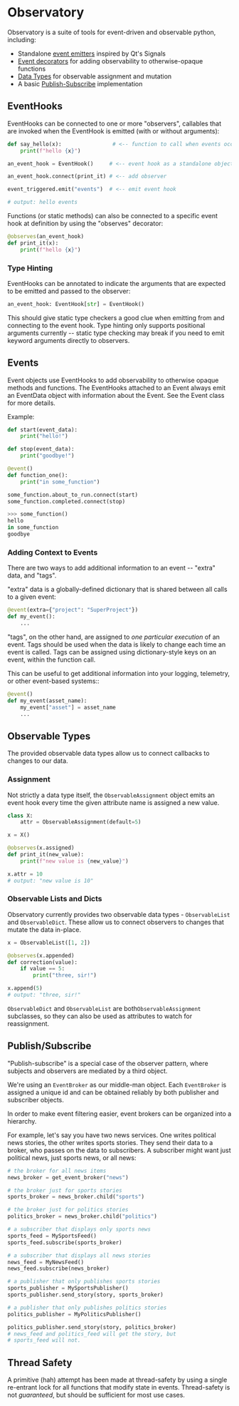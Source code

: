 # Observatory
Observatory is a suite of tools for event-driven and observable python, including:

- Standalone [event emitters](#EventHooks) inspired by Qt's Signals
- [Event decorators](#Events) for adding observability to otherwise-opaque functions
- [Data Types](#Observable-Types) for observable assignment and mutation
- A basic [Publish-Subscribe](#Publish/Subscribe) implementation

## EventHooks

EventHooks can be connected to one or more "observers", callables that are
invoked when the EventHook is emitted (with or without arguments):

```python
def say_hello(x):                # <-- function to call when events occur
    print(f"hello {x}")

an_event_hook = EventHook()     # <-- event hook as a standalone object

an_event_hook.connect(print_it) # <-- add observer

event_triggered.emit("events")  # <-- emit event hook

# output: hello events
```

Functions (or static methods) can also be connected to a specific event hook at
definition by using the "observes" decorator:

```python
@observes(an_event_hook)
def print_it(x):
    print(f"hello {x}")
```

### Type Hinting

EventHooks can be annotated to indicate the arguments that are expected to be
emitted and passed to the observer:

```python
an_event_hook: EventHook[str] = EventHook()
```

This should give static type checkers a good clue when emitting from and
connecting to the event hook. Type hinting only supports positional arguments
currently -- static type checking may break if you need to emit keyword
arguments directly to observers.

## Events

Event objects use EventHooks to add observability to otherwise opaque methods
and functions.  The EventHooks attached to an Event always emit an EventData
object with information about the Event.  See the Event class for more details.

Example:
```python
def start(event_data):
    print("hello!")

def stop(event_data):
    print("goodbye!")

@event()
def function_one():
    print("in some_function")

some_function.about_to_run.connect(start)
some_function.completed.connect(stop)

>>> some_function()
hello
in some_function
goodbye
```

### Adding Context to Events

There are two ways to add additional information to an event -- "extra" data,
and "tags".

"extra" data is a globally-defined dictionary that is shared between all calls
to a given event:

```python
@event(extra={"project": "SuperProject"})
def my_event():
    ...
```

"tags", on the other hand, are assigned to *one particular execution* of an
event.  Tags should be used when the data is likely to change each time an
event is called.  Tags can be assigned using dictionary-style keys on an event,
within the function call.

This can be useful to get additional information into your logging, telemetry,
or other event-based systems::
```python
@event()
def my_event(asset_name):
    my_event["asset"] = asset_name
    ...
```

## Observable Types

The provided observable data types allow us to connect callbacks to changes to our data. 

### Assignment
Not strictly a data type itself, the `ObservableAssignment` object emits an event hook every time the given attribute name is assigned a new value.

```python
class X:
    attr = ObservableAssignment(default=5)

x = X()

@observes(x.assigned)
def print_it(new_value):
	print(f"new value is {new_value}")

x.attr = 10
# output: "new value is 10"
```

### Observable Lists and Dicts
Observatory currently provides two observable data types - `ObservableList` and `ObservableDict`.  These allow us to connect observers to changes that mutate the data in-place.

```python
x = ObservableList([1, 2])

@observes(x.appended)
def correction(value):
    if value == 5:
        print("three, sir!")

x.append(5)
# output: "three, sir!"
```

`ObservableDict` and `ObservableList` are both`ObservableAssignment` subclasses, so they can also be used as attributes to watch for reassignment.

## Publish/Subscribe
"Publish-subscribe" is a special case of the observer
pattern, where subjects and observers are mediated by a third object.

We're using an `EventBroker` as our middle-man object. Each `EventBroker` is
assigned a unique id and can be obtained reliably by both publisher and
subscriber objects.

In order to make event filtering easier, event brokers can be organized into a hierarchy.

For example, let's say you have two news services. One writes political
news stories, the other writes sports stories. They send their data to a
broker, who passes on the data to subscribers. A subscriber might want
just political news, just sports news, or all news:
  
```python
# the broker for all news items
news_broker = get_event_broker("news")

# the broker just for sports stories
sports_broker = news_broker.child("sports")

# the broker just for politics stories
politics_broker = news_broker.child("politics")

# a subscriber that displays only sports news
sports_feed = MySportsFeed()
sports_feed.subscribe(sports_broker)

# a subscriber that displays all news stories
news_feed = MyNewsFeed()
news_feed.subscribe(news_broker)

# a publisher that only publishes sports stories
sports_publisher = MySportsPublisher()
sports_publisher.send_story(story, sports_broker)

# a publisher that only publishes politics stories
politics_publisher = MyPoliticsPublisher()

politics_publisher.send_story(story, politics_broker)
# news_feed and politics_feed will get the story, but
# sports_feed will not.
```

Thread Safety
-------------

A primitive (hah) attempt has been made at thread-safety by using a single
re-entrant lock for all functions that modify state in events.  Thread-safety
is not *guaranteed*, but should be sufficient for most use cases.
